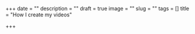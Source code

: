 
+++
date = ""
description = ""
draft = true
image = ""
slug = ""
tags = []
title = "How I create my videos"

+++
